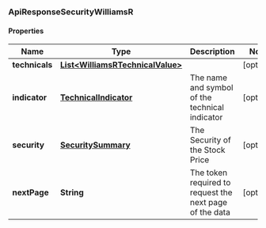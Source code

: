 
### ApiResponseSecurityWilliamsR

#### Properties
Name | Type | Description | Notes
------------ | ------------- | ------------- | -------------
**technicals** | [**List&lt;WilliamsRTechnicalValue&gt;**](WilliamsRTechnicalValue.md) |  |  [optional]
**indicator** | [**TechnicalIndicator**](TechnicalIndicator.md) | The name and symbol of the technical indicator |  [optional]
**security** | [**SecuritySummary**](SecuritySummary.md) | The Security of the Stock Price |  [optional]
**nextPage** | **String** | The token required to request the next page of the data |  [optional]



